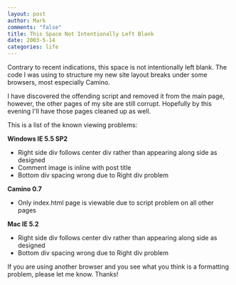 ```yaml
--- 
layout: post
author: Mark
comments: "false"
title: This Space Not Intentionally Left Blank
date: 2003-5-14
categories: life
---
```

Contrary to recent indications, this space is not intentionally left blank. The code I was using to structure my new site layout breaks under some browsers, most especially Camino.

I have discovered the offending script and removed it from the main page, however, the other pages of my site are still corrupt. Hopefully by this evening I'll have those pages cleaned up as well.

This is a list of the known viewing problems:

<strong>Windows IE 5.5 SP2</strong>
<ul>
	<li>Right side div follows center div rather than appearing along side as designed</li>
	<li>Comment image is inline with post title</li>
	<li>Bottom div spacing wrong due to Right div problem</li>
</ul>
<strong>Camino 0.7</strong>
<ul>
	<li>Only index.html page is viewable due to script problem on all other pages</li>
</ul>
<strong>Mac IE 5.2</strong>
<ul>
	<li>Right side div follows center div rather than appearing along side as designed</li>
	<li>Bottom div spacing wrong due to Right div problem</li>
</ul>
If you are using another browser and you see what you think is a formatting problem, please let me know. Thanks!
